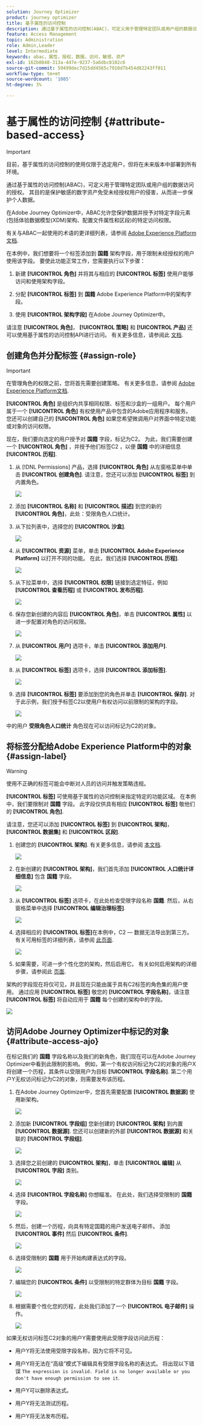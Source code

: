 ```yaml
---
solution: Journey Optimizer
product: journey optimizer
title: 基于属性的访问控制
description: 通过基于属性的访问控制(ABAC)，可定义用于管理特定团队或用户组的数据访问的授权。
feature: Access Management
topic: Administration
role: Admin,Leader
level: Intermediate
keywords: abac，属性，授权，数据，访问，敏感，资产
exl-id: 162b0848-313a-447e-9237-5a6dbc8102c6
source-git-commit: 59499dec7d15dd4565c7910d7b454d82243ff011
workflow-type: tm+mt
source-wordcount: '1085'
ht-degree: 3%

---
```


# 基于属性的访问控制 {#attribute-based-access}

>[!IMPORTANT]
>
>目前，基于属性的访问控制的使用仅限于选定用户，但将在未来版本中部署到所有环境。

通过基于属性的访问控制(ABAC)，可定义用于管理特定团队或用户组的数据访问的授权。 其目的是保护敏感的数字资产免受未经授权用户的侵害，从而进一步保护个人数据。

在Adobe Journey Optimizer中，ABAC允许您保护数据并授予对特定字段元素(包括体验数据模型(XDM)架构、配置文件属性和区段)的特定访问权限。

有关与ABAC一起使用的术语的更详细列表，请参阅 [Adobe Experience Platform文档](https://experienceleague.adobe.com/docs/experience-platform/access-control/abac/overview.html).

在本例中，我们想要将一个标签添加到 **国籍** 架构字段，用于限制未经授权的用户使用该字段。 要使此功能正常工作，您需要执行以下步骤：

1. 新建  **[!UICONTROL 角色]** 并将其与相应的  **[!UICONTROL 标签]** 使用户能够访问和使用架构字段。

1. 分配  **[!UICONTROL 标签]** 到 **国籍** Adobe Experience Platform中的架构字段。

1. 使用  **[!UICONTROL 架构字段]** 在Adobe Journey Optimizer中。

请注意 **[!UICONTROL 角色]**， **[!UICONTROL 策略]** 和 **[!UICONTROL 产品]** 还可以使用基于属性的访问控制API进行访问。 有关更多信息，请参阅此 [文档](https://experienceleague.adobe.com/docs/experience-platform/access-control/abac/abac-api/overview.html).

## 创建角色并分配标签 {#assign-role}

>[!IMPORTANT]
>
>在管理角色的权限之前，您将首先需要创建策略。 有关更多信息，请参阅 [Adobe Experience Platform文档](https://experienceleague.adobe.com/docs/experience-platform/access-control/abac/permissions-ui/policies.html).

**[!UICONTROL 角色]** 是组织内共享相同权限、标签和沙盒的一组用户。 每个用户属于一个 **[!UICONTROL 角色]** 有权使用产品中包含的Adobe应用程序和服务。
您还可以创建自己的 **[!UICONTROL 角色]** 如果您希望微调用户对界面中特定功能或对象的访问权限。

现在，我们要向选定的用户授予对 **国籍** 字段，标记为C2。 为此，我们需要创建一个 **[!UICONTROL 角色]** ，并授予他们标签C2 ，以便 **国籍** 中的详细信息 **[!UICONTROL 历程]**.

1. 从 [!DNL Permissions] 产品，选择 **[!UICONTROL 角色]** 从左窗格菜单中单击 **[!UICONTROL 创建角色]**. 请注意，您还可以添加 **[!UICONTROL 标签]** 到内置角色。

   ![](assets/role_1.png)

1. 添加 **[!UICONTROL 名称]** 和 **[!UICONTROL 描述]** 到您的新的 **[!UICONTROL 角色]**，此处：受限角色人口统计。

1. 从下拉列表中，选择您的 **[!UICONTROL 沙盒]**.

   ![](assets/role_2.png)

1. 从 **[!UICONTROL 资源]** 菜单，单击 **[!UICONTROL Adobe Experience Platform]** 以打开不同的功能。 在此，我们选择 **[!UICONTROL 历程]**.

   ![](assets/role_3.png)

1. 从下拉菜单中，选择 **[!UICONTROL 权限]** 链接到选定特征，例如 **[!UICONTROL 查看历程]** 或 **[!UICONTROL 发布历程]**.

   ![](assets/role_6.png)

1. 保存您新创建的内容后 **[!UICONTROL 角色]**，单击 **[!UICONTROL 属性]** 以进一步配置对角色的访问权限。

   ![](assets/role_7.png)

1. 从 **[!UICONTROL 用户]** 选项卡，单击 **[!UICONTROL 添加用户]**.

   ![](assets/role_8.png)

1. 从 **[!UICONTROL 标签]** 选项卡，选择 **[!UICONTROL 添加标签]**.

   ![](assets/role_9.png)

1. 选择 **[!UICONTROL 标签]** 要添加到您的角色并单击 **[!UICONTROL 保存]**. 对于此示例，我们授予标签C2以使用户有权访问以前限制的架构的字段。

   ![](assets/role_4.png)

中的用户 **受限角色人口统计** 角色现在可以访问标记为C2的对象。

## 将标签分配给Adobe Experience Platform中的对象 {#assign-label}

>[!WARNING]
>
>使用不正确的标签可能会中断对人员的访问并触发策略违规。

**[!UICONTROL 标签]** 可使用基于属性的访问控制来指定特定的功能区域。
在本例中，我们要限制对 **国籍** 字段。 此字段仅供具有相应 **[!UICONTROL 标签]** 敬他们的  **[!UICONTROL 角色]**.

请注意，您还可以添加  **[!UICONTROL 标签]** 到  **[!UICONTROL 架构]**，  **[!UICONTROL 数据集]** 和  **[!UICONTROL 区段]**.

1. 创建您的 **[!UICONTROL 架构]**. 有关更多信息，请参阅 [本文档](https://experienceleague.adobe.com/docs/experience-platform/xdm/schema/composition.html?lang=zh-Hans).

   ![](assets/label_1.png)

1. 在新创建的 **[!UICONTROL 架构]**，我们首先添加 **[!UICONTROL 人口统计详细信息]** 包含 **国籍** 字段。

   ![](assets/label_2.png)

1. 从 **[!UICONTROL 标签]** 选项卡，在此处检查受限字段名称 **国籍**. 然后，从右窗格菜单中选择 **[!UICONTROL 编辑治理标签]**.

   ![](assets/label_3.png)

1. 选择相应的 **[!UICONTROL 标签]**&#x200B;在本例中，C2 — 数据无法导出到第三方。 有关可用标签的详细列表，请参阅 [此页面](https://experienceleague.adobe.com/docs/experience-platform/data-governance/labels/reference.html#contract-labels).

   ![](assets/label_4.png)

1. 如果需要，可进一步个性化您的架构，然后启用它。 有关如何启用架构的详细步骤，请参阅此 [页面](https://experienceleague.adobe.com/docs/experience-platform/xdm/ui/resources/schemas.html#profile).

架构的字段现在将仅可见，并且现在只能由属于具有C2标签的角色集的用户使用。
通过应用 **[!UICONTROL 标签]** 敬您的 **[!UICONTROL 字段名称]**，请注意 **[!UICONTROL 标签]** 将自动应用于 **国籍** 每个创建的架构中的字段。

![](assets/label_5.png)

## 访问Adobe Journey Optimizer中标记的对象 {#attribute-access-ajo}

在标记我们的 **国籍** 字段名称以及我们的新角色，我们现在可以在Adobe Journey Optimizer中看到此限制的影响。
例如，第一个有权访问标记为C2的对象的用户X将创建一个历程，其条件以受限用户为目标 **[!UICONTROL 字段名称]**. 第二个用户Y无权访问标记为C2的对象，则需要发布该历程。

1. 在Adobe Journey Optimizer中，您首先需要配置 **[!UICONTROL 数据源]** 使用新架构。

   ![](assets/journey_1.png)

1. 添加新 **[!UICONTROL 字段组]** 您新创建的 **[!UICONTROL 架构]** 到内置 **[!UICONTROL 数据源]**. 您还可以创建新的外部 **[!UICONTROL 数据源]** 和关联的 **[!UICONTROL 字段组]**.

   ![](assets/journey_2.png)

1. 选择您之前创建的 **[!UICONTROL 架构]**，单击 **[!UICONTROL 编辑]** 从 **[!UICONTROL 字段]** 类别。

   ![](assets/journey_3.png)

1. 选择 **[!UICONTROL 字段名称]** 你想瞄准。 在此处，我们选择受限制的 **国籍** 字段。

   ![](assets/journey_4.png)

1. 然后，创建一个历程，向具有特定国籍的用户发送电子邮件。 添加 **[!UICONTROL 事件]** 然后 **[!UICONTROL 条件]**.

   ![](assets/journey_5.png)

1. 选择受限制的 **国籍** 用于开始构建表达式的字段。

   ![](assets/journey_6.png)

1. 编辑您的 **[!UICONTROL 条件]** 以受限制的特定群体为目标 **国籍** 字段。

   ![](assets/journey_7.png)

1. 根据需要个性化您的历程，此处我们添加了一个 **[!UICONTROL 电子邮件]** 操作。

   ![](assets/journey_8.png)

如果无权访问标签C2对象的用户Y需要使用此受限字段访问此历程：

* 用户Y将无法使用受限字段名称，因为它将不可见。

* 用户Y将无法在“高级”模式下编辑具有受限字段名称的表达式。 将出现以下错误 `The expression is invalid. Field is no longer available or you don't have enough permission to see it`.

* 用户Y可以删除表达式。

* 用户Y将无法测试历程。

* 用户Y将无法发布历程。
